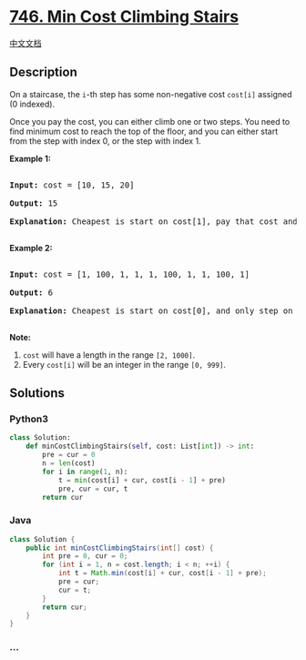 # [746. Min Cost Climbing Stairs](https://leetcode.com/problems/min-cost-climbing-stairs)

[中文文档](/solution/0700-0799/0746.Min%20Cost%20Climbing%20Stairs/README.md)

## Description

<p>

On a staircase, the <code>i</code>-th step has some non-negative cost <code>cost[i]</code> assigned (0 indexed).

</p><p>

Once you pay the cost, you can either climb one or two steps. You need to find minimum cost to reach the top of the floor, and you can either start from the step with index 0, or the step with index 1.

</p>

<p><b>Example 1:</b><br />

<pre>

<b>Input:</b> cost = [10, 15, 20]

<b>Output:</b> 15

<b>Explanation:</b> Cheapest is start on cost[1], pay that cost and go to the top.

</pre>

</p>

<p><b>Example 2:</b><br />

<pre>

<b>Input:</b> cost = [1, 100, 1, 1, 1, 100, 1, 1, 100, 1]

<b>Output:</b> 6

<b>Explanation:</b> Cheapest is start on cost[0], and only step on 1s, skipping cost[3].

</pre>

</p>

<p><b>Note:</b><br>

<ol>

<li><code>cost</code> will have a length in the range <code>[2, 1000]</code>.</li>

<li>Every <code>cost[i]</code> will be an integer in the range <code>[0, 999]</code>.</li>

</ol>

</p>

## Solutions

<!-- tabs:start -->

### **Python3**

```python
class Solution:
    def minCostClimbingStairs(self, cost: List[int]) -> int:
        pre = cur = 0
        n = len(cost)
        for i in range(1, n):
            t = min(cost[i] + cur, cost[i - 1] + pre)
            pre, cur = cur, t
        return cur
```

### **Java**

```java
class Solution {
    public int minCostClimbingStairs(int[] cost) {
        int pre = 0, cur = 0;
        for (int i = 1, n = cost.length; i < n; ++i) {
            int t = Math.min(cost[i] + cur, cost[i - 1] + pre);
            pre = cur;
            cur = t;
        }
        return cur;
    }
}
```

### **...**

```

```

<!-- tabs:end -->
